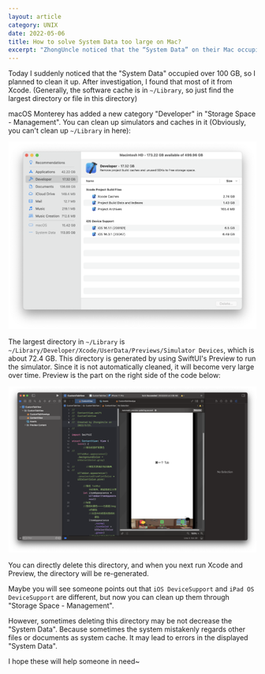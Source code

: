 ```yaml
---
layout: article
category: UNIX
date: 2022-05-06
title: How to solve System Data too large on Mac?
excerpt: "ZhongUncle noticed that the “System Data” on their Mac occupied over 100 GB and wanted to clean it up."
---
```

Today I suddenly noticed that the "System Data" occupied over 100 GB, so I planned to clean it up. After investigation, I found that most of it from Xcode. (Generally, the software cache is in `~/Library`, so just find the largest directory or file in this directory)

macOS Monterey has added a new category "Developer" in "Storage Space - Management". You can clean up simulators and caches in it (Obviously, you can't clean up `~/Library` in here):

<img alt="macOS Monterey has added a new category Developer in Storage Space - Management" src="/assets/images/9c675198bbf54fa5ba044dcb03215b26.png" style="box-shadow: 0px 0px 0px 0px">


The largest directory in `~/Library` is `~/Library/Developer/Xcode/UserData/Previews/Simulator Devices`, which is about 72.4 GB. This directory is generated by using SwiftUI's Preview to run the simulator. Since it is not automatically cleaned, it will become very large over time. Preview is the part on the right side of the code below:

<img alt="Preview is the part on the right side of the code" src="/assets/images/f324cd7df8124278a55d8329aa9d308f.png" style="box-shadow: 0px 0px 0px 0px">

You can directly delete this directory, and when you next run Xcode and Preview, the directory will be re-generated.

Maybe you will see someone points out that `iOS DeviceSupport` and `iPad OS DeviceSupport` are different, but now you can clean up them through "Storage Space - Management".

However, sometimes deleting this directory may be not decrease the "System Data". Because sometimes the system mistakenly regards other files or documents as system cache. It may lead to errors in the displayed "System Data".

I hope these will help someone in need~